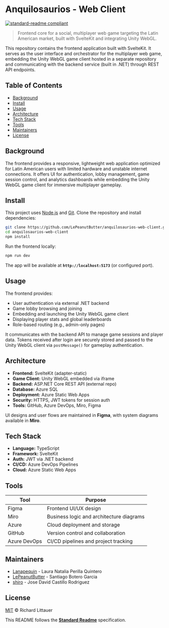 # Anquilosaurios - Web Client

[![standard-readme compliant](https://img.shields.io/badge/readme%20style-standard-brightgreen.svg?style=flat-square)](https://github.com/RichardLitt/standard-readme)

> Frontend core for a social, multiplayer web game targeting the Latin American market, built with SvelteKit and integrating Unity WebGL.

This repository contains the frontend application built with SvelteKit. It serves as the user interface and orchestrator for the multiplayer web game, embedding the Unity WebGL game client hosted in a separate repository and communicating with the backend service (built in .NET) through REST API endpoints.

## Table of Contents

- [Background](#background)
- [Install](#install)
- [Usage](#usage)
- [Architecture](#architecture)
- [Tech Stack](#tech-stack)
- [Tools](#tools)
- [Maintainers](#maintainers)
- [License](#license)

## Background

The frontend provides a responsive, lightweight web application optimized for Latin American users with limited hardware and unstable internet connections. It offers UI for authentication, lobby management, game session control, and analytics dashboards while embedding the Unity WebGL game client for immersive multiplayer gameplay.

## Install

This project uses [Node.js](https://nodejs.org/) and [Git](https://git-scm.com/). Clone the repository and install dependencies:

```bash
git clone https://github.com/LePeanutButter/anquilosaurios-web-client.git
cd anquilosaurios-web-client
npm install
```

Run the frontend locally:

```bash
npm run dev
```

The app will be available at **`http://localhost:5173`** (or configured port).

## Usage

The frontend provides:

- User authentication via external .NET backend
- Game lobby browsing and joining
- Embedding and launching the Unity WebGL game client
- Displaying player stats and global leaderboards
- Role-based routing (e.g., admin-only pages)

It communicates with the backend API to manage game sessions and player data. Tokens received after login are securely stored and passed to the Unity WebGL client via `postMessage()` for gameplay authentication.

## Architecture

- **Frontend:** SvelteKit (adapter-static)
- **Game Client:** Unity WebGL embedded via iframe
- **Backend:** ASP.NET Core REST API (external repo)
- **Database:** Azure SQL
- **Deployment:** Azure Static Web Apps
- **Security:** HTTPS, JWT tokens for session auth
- **Tools:** GitHub, Azure DevOps, Miro, Figma

UI designs and user flows are maintained in **Figma**, with system diagrams available in **Miro**.

## Tech Stack

- **Language:** TypeScript
- **Framework:** SvelteKit
- **Auth:** JWT via .NET backend
- **CI/CD:** Azure DevOps Pipelines
- **Cloud:** Azure Static Web Apps

## Tools

| Tool         | Purpose                                  |
| ------------ | ---------------------------------------- |
| Figma        | Frontend UI/UX design                    |
| Miro         | Business logic and architecture diagrams |
| Azure        | Cloud deployment and storage             |
| GitHub       | Version control and collaboration        |
| Azure DevOps | CI/CD pipelines and project tracking     |

## Maintainers

- [Lanapequin](https://github.com/Lanapequin) - Laura Natalia Perilla Quintero
- [LePeanutButter](https://github.com/LePeanutButter) - Santiago Botero Garcia
- [shiro](https://github.com/JoseDavidCastillo) - Jose David Castillo Rodriguez

## License

[MIT](/LICENSE) © Richard Littauer

This README follows the <u>**Standard Readme**</u> specification.
